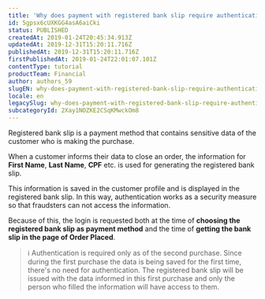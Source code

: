 ```yaml
---
title: 'Why does payment with registered bank slip require authentication?'
id: 5gpsx6cUXKGG4asA6aiCki
status: PUBLISHED
createdAt: 2019-01-24T20:45:34.913Z
updatedAt: 2019-12-31T15:20:11.716Z
publishedAt: 2019-12-31T15:20:11.716Z
firstPublishedAt: 2019-01-24T22:01:07.101Z
contentType: tutorial
productTeam: Financial
author: authors_59
slugEN: why-does-payment-with-registered-bank-slip-require-authentication
locale: en
legacySlug: why-does-payment-with-registered-bank-slip-require-authentication
subcategoryId: 2Xay1NOZKE2CSqKMwckOm8
---
```


Registered bank slip is a payment method that contains sensitive data of the customer who is making the purchase.

When a customer informs their data to close an order, the information for __First Name__, __Last Name__, __CPF__ etc. is used for generating the registered bank slip.

This information is saved in the customer profile and is displayed in the registered bank slip. In this way, authentication works as a security measure so that fraudsters can not access the information.

Because of this, the login is requested both at the time of __choosing the registered bank slip as payment method__ and the time of __getting the bank slip in the page of Order Placed__.

>ℹ️ Authentication is required only as of the second purchase. Since during the first purchase the data is being saved for the first time, there's no need for authentication. The registered bank slip will be issued with the data informed in this first purchase and only the person who filled the information will have access to them.
